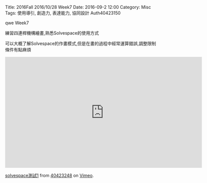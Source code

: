 Title: 2016Fall 2016/10/28 Week7
Date: 2016-09-2 12:00
Category: Misc
Tags: 使用導引, 創造力, 表達能力, 協同設計
Auth40423150

qwe Week7

練習四連桿機構繪畫,熟悉Solvespace的使用方式

可以大概了解Solvespace的作畫模式,但是在畫的過程中經常運算錯誤,調整限制條件有點麻煩

<iframe src="https://player.vimeo.com/video/188793021" width="640" height="360" frameborder="0" webkitallowfullscreen mozallowfullscreen allowfullscreen></iframe>
<p><a href="https://vimeo.com/188793021">solvespace測試1</a> from <a href="https://vimeo.com/u40423150136">40423248</a> on <a href="https://vimeo.com">Vimeo</a>.</p>
